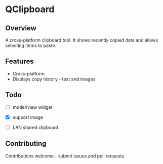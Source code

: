 # QClipboard

## Overview
A cross-platform clipboard tool. It shows recently copied data and allows selecting items to paste.

## Features

+ Cross-platform
+ Displays copy history - text and images

## Todo

- [ ] model/view widget
- [x] support image
- [ ] LAN shared clipboard



## Contributing

Contributions welcome - submit issues and pull requests.
